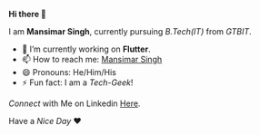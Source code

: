 **Hi there 👋**

I am **Mansimar Singh**, currently pursuing _B.Tech(IT)_ from _GTBIT_.

- 🔭 I’m currently working on **Flutter**.
- 📫 How to reach me: [Mansimar Singh](https://www.instagram.com/mansimarsingh "Instagram")
- 😄 Pronouns: He/Him/His
- ⚡ Fun fact: I am a _Tech-Geek_!

_Connect_ with Me on Linkedin [Here](https://www.linkedin.com/in/mansimarsingh "Linkedin").

Have a _Nice Day_ ♥
